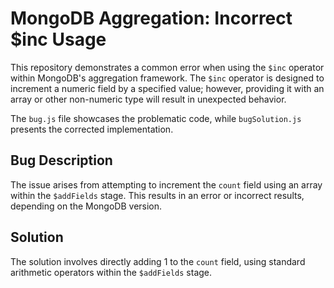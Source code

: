 # MongoDB Aggregation: Incorrect $inc Usage

This repository demonstrates a common error when using the `$inc` operator within MongoDB's aggregation framework. The `$inc` operator is designed to increment a numeric field by a specified value; however, providing it with an array or other non-numeric type will result in unexpected behavior.

The `bug.js` file showcases the problematic code, while `bugSolution.js` presents the corrected implementation.

## Bug Description
The issue arises from attempting to increment the `count` field using an array within the `$addFields` stage.  This results in an error or incorrect results, depending on the MongoDB version.

## Solution
The solution involves directly adding 1 to the `count` field, using standard arithmetic operators within the `$addFields` stage.